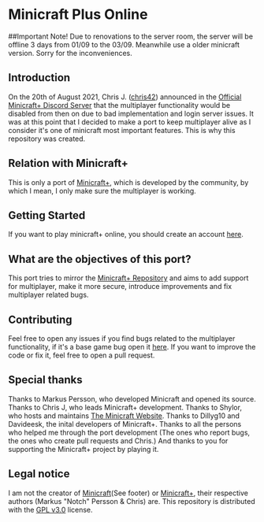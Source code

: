 # Minicraft Plus Online
##Important Note!
Due to renovations to the server room, the server will be offline 3 days from 01/09 to the 03/09.
Meanwhile use a older minicraft version. Sorry for the inconveniences.
## Introduction
On the 20th of August 2021, Chris J. ([chris42](https://github.com/chrisj42)) announced in the [Official Minicraft+ Discord Server](https://discord.gg/JyvFcRBguE) that the multiplayer functionality would be disabled from then on due to bad implementation and login server issues. It was at this point that I decided to make a port to keep multiplayer alive as I consider it's one of minicraft most important features. This is why this repository was created.
## Relation with Minicraft+
This is only a port of [Minicraft+](https://github.com/chrisj42/minicraft-plus-revived), which is developed by the community, by which I mean, I only make sure the multiplayer is working.
## Getting Started
If you want to play minicraft+ online, you should create an account [here](https://minicraft.slowflow.ml).
## What are the objectives of this port?
This port tries to mirror the [Minicraft+ Repository](https://github.com/chrisj42/minicraft-plus-revived) and aims to add support for multiplayer, make it more secure, introduce improvements and fix multiplayer related bugs.
## Contributing
Feel free to open any issues if you find bugs related to the multiplayer functionality, if it's a base game bug open it [here](https://github.com/chrisj42/minicraft-plus-revived/issues).
If you want to improve the code or fix it, feel free to open a pull request.
## Special thanks
Thanks to Markus Persson, who developed Minicraft and opened its source.
Thanks to Chris J, who leads Minicraft+ development.
Thanks to Shylor, who hosts and maintains [The Minicraft Website](https://playminicraft.com/).
Thanks to Dillyg10 and Davideesk, the inital developers of Minicraft+.
Thanks to all the persons who helped me through the port development (The ones who report bugs, the ones who create pull requests and Chris.)
And thanks to you for supporting the Minicraft+ project by playing it.
## Legal notice
I am not the creator of [Minicraft](https://playminicraft.com/)(See footer) or [Minicraft+](https://github.com/chrisj42/minicraft-plus-revived), their respective authors (Markus "Notch" Persson & Chris) are. This repository is distributed with the [GPL v3.0](https://www.gnu.org/licenses/gpl-3.0.en.html) license.
